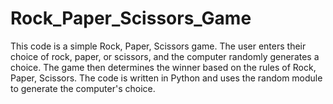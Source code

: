 # Rock_Paper_Scissors_Game
This code is a simple Rock, Paper, Scissors game. The user enters their choice of rock, paper, or scissors, and the computer randomly generates a choice. The game then determines the winner based on the rules of Rock, Paper, Scissors.  The code is written in Python and uses the random module to generate the computer's choice. 
